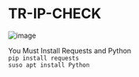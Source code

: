 # TR-IP-CHECK
![image](https://github.com/user-attachments/assets/c235f993-5cd9-4196-ab89-e2e0929c2a31)

You Must Install Requests and Python <br>
```pip install requests``` <br>
```suso apt install Python```
